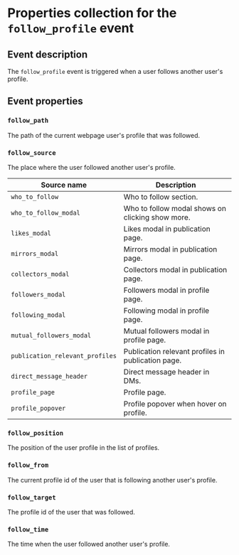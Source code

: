 # Properties collection for the `follow_profile` event

## Event description

The `follow_profile` event is triggered when a user follows another user's profile.

## Event properties

### `follow_path`

The path of the current webpage user's profile that was followed.

### `follow_source`

The place where the user followed another user's profile.

| **Source name**                 | **Description**                                    |
| ------------------------------- | -------------------------------------------------- |
| `who_to_follow`                 | Who to follow section.                             |
| `who_to_follow_modal`           | Who to follow modal shows on clicking show more.   |
| `likes_modal`                   | Likes modal in publication page.                   |
| `mirrors_modal`                 | Mirrors modal in publication page.                 |
| `collectors_modal`              | Collectors modal in publication page.              |
| `followers_modal`               | Followers modal in profile page.                   |
| `following_modal`               | Following modal in profile page.                   |
| `mutual_followers_modal`        | Mutual followers modal in profile page.            |
| `publication_relevant_profiles` | Publication relevant profiles in publication page. |
| `direct_message_header`         | Direct message header in DMs.                      |
| `profile_page`                  | Profile page.                                      |
| `profile_popover`               | Profile popover when hover on profile.             |

### `follow_position`

The position of the user profile in the list of profiles.

### `follow_from`

The current profile id of the user that is following another user's profile.

### `follow_target`

The profile id of the user that was followed.

### `follow_time`

The time when the user followed another user's profile.
